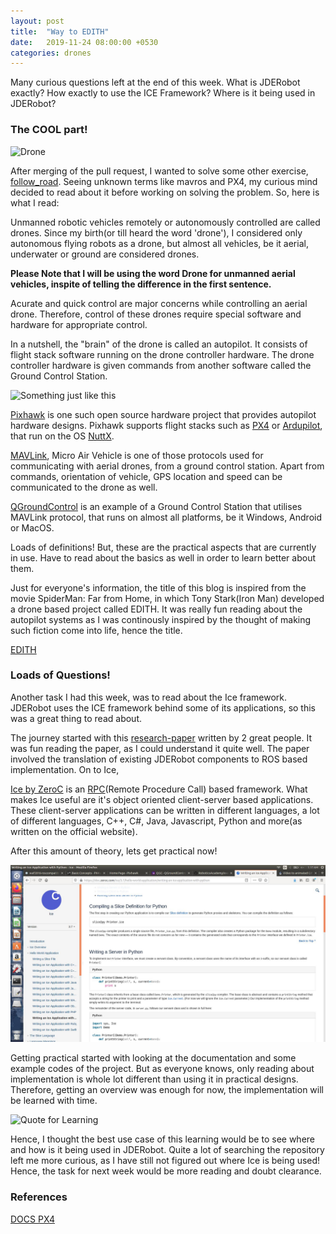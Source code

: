 ```yaml
---
layout: post
title:  "Way to EDITH"
date:   2019-11-24 08:00:00 +0530
categories: drones
---
```

Many curious questions left at the end of this week. What is JDERobot exactly? How exactly to use the ICE Framework? Where is it being used in JDERobot? 


### The COOL part!

![Drone](https://media2.govtech.com/images/940*630/DroneFeature1.jpg)

After merging of the pull request, I wanted to solve some other exercise, [follow_road](https://github.com/JdeRobot/RoboticsAcademy/tree/master/exercises/follow_road). Seeing unknown terms like mavros and PX4, my curious mind decided to read about it before working on solving the problem. So, here is what I read:

Unmanned robotic vehicles remotely or autonomously controlled are called drones. Since my birth(or till heard the word 'drone'), I considered only autonomous flying robots as a drone, but almost all vehicles, be it aerial, underwater or ground are considered drones.

**Please Note that I will be using the word Drone for unmanned aerial vehicles, inspite of telling the difference in the first sentence.**

Acurate and quick control are major concerns while controlling an aerial drone. Therefore, control of these drones require special software and hardware for appropriate control.

In a nutshell, the "brain" of the drone is called an autopilot. It consists of flight stack software running on the drone controller hardware. The drone controller hardware is given commands from another software called the Ground Control Station.

![Something just like this](https://raw.githubusercontent.com/MishkaRogachev/JAGCS/master/ui.png)

[Pixhawk](https://pixhawk.org/) is one such open source hardware project that provides autopilot hardware designs. Pixhawk supports flight stacks such as [PX4](https://px4.io/) or [Ardupilot](http://ardupilot.org/), that run on the OS [NuttX](https://nuttx.org/).

[MAVLink](https://en.wikipedia.org/wiki/MAVLink), Micro Air Vehicle is one of those protocols used for communicating with aerial drones, from a ground control station. Apart from commands, orientation of vehicle, GPS location and speed can be communicated to the drone as well.

[QGroundControl](http://qgroundcontrol.com/) is an example of a Ground Control Station that utilises MAVLink protocol, that runs on almost all platforms, be it Windows, Android or MacOS.

Loads of definitions! But, these are the practical aspects that are currently in use. Have to read about the basics as well in order to learn better about them.

Just for everyone's information, the title of this blog is inspired from the movie SpiderMan: Far from Home, in which Tony Stark(Iron Man) developed a drone based project called EDITH. It was really fun reading about the autopilot systems as I was continously inspired by the thought of making such fiction come into life, hence the title. 

[EDITH](../assets/edith.gif)

### Loads of Questions!

Another task I had this week, was to read about the Ice framework. JDERobot uses the ICE framework behind some of its applications, so this was a great thing to read about.

The journey started with this [research-paper](https://gsyc.urjc.es/jmplaza/papers/waf2016-roscompatibility.pdf) written by 2 great people. It was fun reading the paper, as I could understand it quite well. The paper involved the translation of existing JDERobot components to ROS based implementation. On to Ice,

[Ice by ZeroC](https://zeroc.com/products/ice) is an [RPC](https://en.wikipedia.org/wiki/Remote_procedure_call)(Remote Procedure Call) based framework. What makes Ice useful are it's object oriented client-server based applications. These client-server applications can be written in different languages, a lot of different languages, C++, C#, Java, Javascript, Python and more(as written on the official website).

After this amount of theory, lets get practical now!

![Practical](../assets/practical.jpg)


Getting practical started with looking at the documentation and some example codes of the project. But as everyone knows, only reading about implementation is whole lot different than using it in practical designs. Therefore, getting an overview was enough for now, the implementation will be learned with time.

![Quote for Learning](https://spiritualcleansing.org/wp-content/uploads/2015/04/Tell-me-and-I-forget-teach-me-and-I-may-remember-involve-me-and-I-learn..jpg)

Hence, I thought the best use case of this learning would be to see where and how is it being used in JDERobot. Quite a lot of searching the repository left me more curious, as I have still not figured out where Ice is being used! Hence, the task for next week would be more reading and doubt clearance.

### References

[DOCS PX4](https://docs.px4.io/v1.9.0/en/getting_started/px4_basic_concepts.html)
